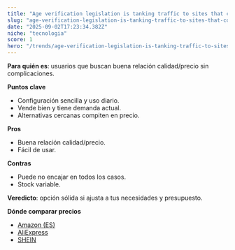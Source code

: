 ```yaml
---
title: "Age verification legislation is tanking traffic to sites that comply, and rewarding those that don't"
slug: "age-verification-legislation-is-tanking-traffic-to-sites-that-comply-and-rewardi"
date: "2025-09-02T17:23:34.382Z"
niche: "tecnologia"
score: 1
hero: "/trends/age-verification-legislation-is-tanking-traffic-to-sites-that-comply-and-rewardi.jpg"
---
```


**Para quién es**: usuarios que buscan buena relación calidad/precio sin complicaciones.
  
**Puntos clave**
- Configuración sencilla y uso diario.
- Vende bien y tiene demanda actual.
- Alternativas cercanas compiten en precio.

**Pros**
- Buena relación calidad/precio.
- Fácil de usar.

**Contras**
- Puede no encajar en todos los casos.
- Stock variable.

**Veredicto**: opción sólida si ajusta a tus necesidades y presupuesto.

**Dónde comparar precios**
- [Amazon (ES)](https://www.amazon.es/s?k=Age%20verification%20legislation%20is%20tanking%20traffic%20to%20sites%20that%20comply%2C%20and%20rewarding%20those%20that%20don't&language=es_ES&tag=teknovashop25-21)
- [AliExpress](https://es.aliexpress.com/wholesale?SearchText=Age%20verification%20legislation%20is%20tanking%20traffic%20to%20sites%20that%20comply%2C%20and%20rewarding%20those%20that%20don't)
- [SHEIN](https://es.shein.com/pdsearch/Age%20verification%20legislation%20is%20tanking%20traffic%20to%20sites%20that%20comply%2C%20and%20rewarding%20those%20that%20don't/)
